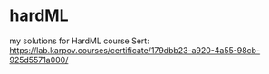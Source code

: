 # hardML
my solutions for HardML course
Sert: https://lab.karpov.courses/certificate/179dbb23-a920-4a55-98cb-925d5571a000/

